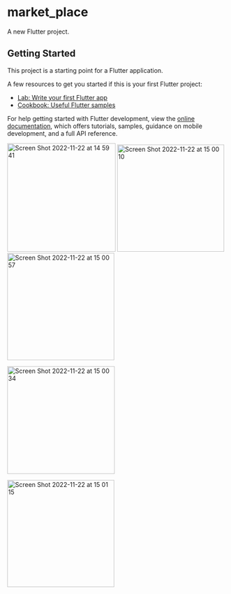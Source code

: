# market_place

A new Flutter project.

## Getting Started

This project is a starting point for a Flutter application.

A few resources to get you started if this is your first Flutter project:

- [Lab: Write your first Flutter app](https://docs.flutter.dev/get-started/codelab)
- [Cookbook: Useful Flutter samples](https://docs.flutter.dev/cookbook)

For help getting started with Flutter development, view the
[online documentation](https://docs.flutter.dev/), which offers tutorials,
samples, guidance on mobile development, and a full API reference.

<img width="248" alt="Screen Shot 2022-11-22 at 14 59 41" src="https://user-images.githubusercontent.com/68742938/203285170-13586a35-6a40-4c50-bc30-83107b0f561a.png">
<img width="245" alt="Screen Shot 2022-11-22 at 15 00 10" src="https://user-images.githubusercontent.com/68742938/203285188-985529c9-1b38-4e65-b191-60314b298ee2.png">
<img width="245" alt="Screen Shot 2022-11-22 at 15 00 57" src="https://user-images.githubusercontent.com/68742938/203285224-d7a15a28-980b-4927-944d-68747b8d6cf7.png">

<img width="246" alt="Screen Shot 2022-11-22 at 15 00 34" src="https://user-
images.githubusercontent.com/68742938/203285276-f111e1d6-a6cc-4411-be29-d0ace8a05c8d.png">

<img width="245" alt="Screen Shot 2022-11-22 at 15 01 15" src="https://user-images.githubusercontent.com/68742938/203285261-1492ca31-a850-423d-843b-0456ae8b882e.png">



